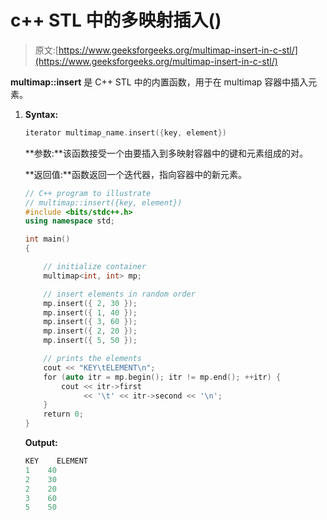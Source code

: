 # c++ STL 中的多映射插入()

> 原文:[https://www.geeksforgeeks.org/multimap-insert-in-c-stl/](https://www.geeksforgeeks.org/multimap-insert-in-c-stl/)

**multimap::insert** 是 C++ STL 中的内置函数，用于在 multimap 容器中插入元素。

1.  **Syntax:**

    ```cpp
    iterator multimap_name.insert({key, element})

    ```

    **参数:**该函数接受一个由要插入到多映射容器中的键和元素组成的对。

    **返回值:**函数返回一个迭代器，指向容器中的新元素。

    ```cpp
    // C++ program to illustrate
    // multimap::insert({key, element})
    #include <bits/stdc++.h>
    using namespace std;

    int main()
    {

        // initialize container
        multimap<int, int> mp;

        // insert elements in random order
        mp.insert({ 2, 30 });
        mp.insert({ 1, 40 });
        mp.insert({ 3, 60 });
        mp.insert({ 2, 20 });
        mp.insert({ 5, 50 });

        // prints the elements
        cout << "KEY\tELEMENT\n";
        for (auto itr = mp.begin(); itr != mp.end(); ++itr) {
            cout << itr->first
                 << '\t' << itr->second << '\n';
        }
        return 0;
    }
    ```

    **Output:**

    ```cpp
    KEY    ELEMENT
    1    40
    2    30
    2    20
    3    60
    5    50

    ```